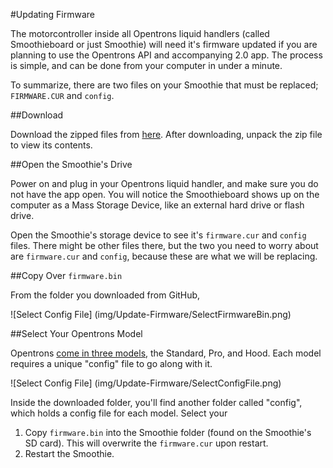 #Updating Firmware

The motorcontroller inside all Opentrons liquid handlers (called Smoothieboard or just Smoothie) will need it's firmware updated if you are planning to use the Opentrons API and accompanying 2.0 app. The process is simple, and can be done from your computer in under a minute.

To summarize, there are two files on your Smoothie that must be replaced; `FIRMWARE.CUR` and `config`. 

##Download

Download the zipped files from [here](https://github.com/OpenTrons/smoothie-config/archive/1.2.0.zip). After downloading, unpack the zip file to view its contents.

##Open the Smoothie's Drive

Power on and plug in your Opentrons liquid handler, and make sure you do not have the app open. You will notice the Smoothieboard shows up on the computer as a Mass Storage Device, like an external hard drive or flash drive.

Open the Smoothie's storage device to see it's `firmware.cur` and `config` files. There might be other files there, but the two you need to worry about are `firmware.cur` and `config`, because these are what we will be replacing.

##Copy Over `firmware.bin`

From the folder you downloaded from GitHub, 

![Select Config File] (img/Update-Firmware/SelectFirmwareBin.png)

##Select Your Opentrons Model

Opentrons [come in three models](https://opentrons.com/robots), the Standard, Pro, and Hood. Each model requires a unique "config" file to go along with it.

![Select Config File] (img/Update-Firmware/SelectConfigFile.png)

Inside the downloaded folder, you'll find another folder called "config", which holds a config file for each model. Select your 



1. Copy `firmware.bin` into the Smoothie folder (found on the Smoothie's SD card). This will overwrite the `firmware.cur` upon restart.
2. Restart the Smoothie.
